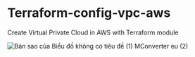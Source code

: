 
# Terraform-config-vpc-aws
Create Virtual Private Cloud in AWS with Terraform module



![Bản sao của Biểu đồ không có tiêu đề (1)  MConverter eu  (2)](https://github.com/Thanhlam43k4/Terraform-config-vpc-aws/assets/122345050/d05987f2-8f00-4e9f-bdb4-d6e165a355db)
